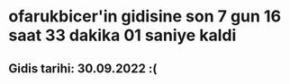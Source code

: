 # ofarukbicer'in gidisine son 7 gun 16 saat 33 dakika 01 saniye kaldi

## Gidis tarihi: 30.09.2022 :(